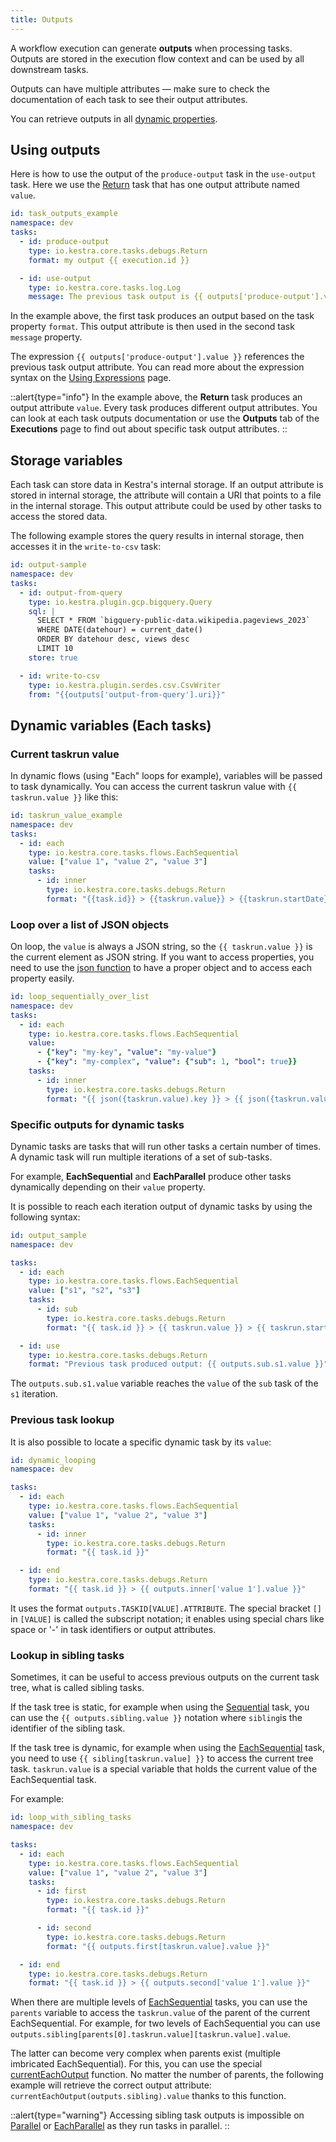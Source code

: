 ```yaml
---
title: Outputs
---
```


A workflow execution can generate **outputs** when processing tasks. Outputs are stored in the execution flow context and can be used by all downstream tasks.

Outputs can have multiple attributes — make sure to check the documentation of each task to see their output attributes.

You can retrieve outputs in all [dynamic properties](./task-properties.md#dynamic-vs-static-task-properties).

## Using outputs

Here is how to use the output of the `produce-output` task in the `use-output` task. Here we use the [Return](../../plugins/core/tasks/debugs/io.kestra.core.tasks.debugs.Return.md) task that has one output attribute named `value`.

```yaml
id: task_outputs_example
namespace: dev
tasks:
  - id: produce-output
    type: io.kestra.core.tasks.debugs.Return
    format: my output {{ execution.id }}

  - id: use-output
    type: io.kestra.core.tasks.log.Log
    message: The previous task output is {{ outputs['produce-output'].value }}
```

In the example above, the first task produces an output based on the task property `format`. This output attribute is then used in the second task `message` property.

The expression `{{ outputs['produce-output'].value }}` references the previous task output attribute. You can read more about the expression syntax on the [Using Expressions](./expression/02b.using-expressions.md) page.

::alert{type="info"}
In the example above, the **Return** task produces an output attribute `value`. Every task produces different output attributes. You can look at each task outputs documentation or use the **Outputs** tab of the **Executions** page to find out about specific task output attributes.
::

## Storage variables

Each task can store data in Kestra's internal storage. If an output attribute is stored in internal storage, the attribute will contain a URI that points to a file in the internal storage. This output attribute could be used by other tasks to access the stored data.

The following example stores the query results in internal storage, then accesses it in the `write-to-csv` task:

```yaml
id: output-sample
namespace: dev
tasks:
  - id: output-from-query
    type: io.kestra.plugin.gcp.bigquery.Query
    sql: |
      SELECT * FROM `bigquery-public-data.wikipedia.pageviews_2023`
      WHERE DATE(datehour) = current_date()
      ORDER BY datehour desc, views desc
      LIMIT 10
    store: true

  - id: write-to-csv
    type: io.kestra.plugin.serdes.csv.CsvWriter
    from: "{{outputs['output-from-query'].uri}}"
```

## Dynamic variables (Each tasks)

### Current taskrun value

In dynamic flows (using "Each" loops for example), variables will be passed to task dynamically. You can access the current taskrun value with `{{ taskrun.value }}` like this:

```yaml
id: taskrun_value_example
namespace: dev
tasks:
  - id: each
    type: io.kestra.core.tasks.flows.EachSequential
    value: ["value 1", "value 2", "value 3"]
    tasks:
      - id: inner
        type: io.kestra.core.tasks.debugs.Return
        format: "{{task.id}} > {{taskrun.value}} > {{taskrun.startDate}}"
```

### Loop over a list of JSON objects

On loop, the `value` is always a JSON string, so the `{{ taskrun.value }}` is the current element as JSON string. If you want to access properties, you need to use the [json function](./expression/04.function/json.md) to have a proper object and to access each property easily.

```yaml
id: loop_sequentially_over_list
namespace: dev
tasks:
  - id: each
    type: io.kestra.core.tasks.flows.EachSequential
    value:
      - {"key": "my-key", "value": "my-value"}
      - {"key": "my-complex", "value": {"sub": 1, "bool": true}}
    tasks:
      - id: inner
        type: io.kestra.core.tasks.debugs.Return
        format: "{{ json({taskrun.value).key }} > {{ json({taskrun.value).value }}"
```


### Specific outputs for dynamic tasks

Dynamic tasks are tasks that will run other tasks a certain number of times. A dynamic task will run multiple iterations of a set of sub-tasks.

For example, **EachSequential** and **EachParallel** produce other tasks dynamically depending on their `value` property.

It is possible to reach each iteration output of dynamic tasks by using the following syntax:

```yaml
id: output_sample
namespace: dev

tasks:
  - id: each
    type: io.kestra.core.tasks.flows.EachSequential
    value: ["s1", "s2", "s3"]
    tasks:
      - id: sub
        type: io.kestra.core.tasks.debugs.Return
        format: "{{ task.id }} > {{ taskrun.value }} > {{ taskrun.startDate }}"

  - id: use
    type: io.kestra.core.tasks.debugs.Return
    format: "Previous task produced output: {{ outputs.sub.s1.value }}"
```

The `outputs.sub.s1.value` variable reaches the `value` of the `sub` task of the `s1` iteration.

### Previous task lookup

It is also possible to locate a specific dynamic task by its `value`:

```yaml
id: dynamic_looping
namespace: dev

tasks:
  - id: each
    type: io.kestra.core.tasks.flows.EachSequential
    value: ["value 1", "value 2", "value 3"]
    tasks:
      - id: inner
        type: io.kestra.core.tasks.debugs.Return
        format: "{{ task.id }}"

  - id: end
    type: io.kestra.core.tasks.debugs.Return
    format: "{{ task.id }} > {{ outputs.inner['value 1'].value }}"
```

It uses the format `outputs.TASKID[VALUE].ATTRIBUTE`. The special bracket `[]` in  `[VALUE]` is called the subscript notation; it enables using special chars like space or '-' in task identifiers or output attributes.

### Lookup in sibling tasks

Sometimes, it can be useful to access previous outputs on the current task tree, what is called sibling tasks.

If the task tree is static, for example when using the [Sequential](../../plugins/core/tasks/flows/io.kestra.core.tasks.flows.Sequential.md) task, you can use the `{{ outputs.sibling.value }}` notation where `sibling`is the identifier of the sibling task.

If the task tree is dynamic, for example when using the [EachSequential](../../plugins/core/tasks/flows/io.kestra.core.tasks.flows.EachSequential.md) task, you need to use `{{ sibling[taskrun.value] }}` to access the current tree task. `taskrun.value` is a special variable that holds the current value of the EachSequential task.

For example:

```yaml
id: loop_with_sibling_tasks
namespace: dev

tasks:
  - id: each
    type: io.kestra.core.tasks.flows.EachSequential
    value: ["value 1", "value 2", "value 3"]
    tasks:
      - id: first
        type: io.kestra.core.tasks.debugs.Return
        format: "{{ task.id }}"

      - id: second
        type: io.kestra.core.tasks.debugs.Return
        format: "{{ outputs.first[taskrun.value].value }}"

  - id: end
    type: io.kestra.core.tasks.debugs.Return
    format: "{{ task.id }} > {{ outputs.second['value 1'].value }}"
```

When there are multiple levels of [EachSequential](../../plugins/core/tasks/flows/io.kestra.core.tasks.flows.EachSequential.md) tasks, you can use the `parents` variable to access the `taskrun.value` of the parent of the current EachSequential. For example, for two levels of EachSequential you can use `outputs.sibling[parents[0].taskrun.value][taskrun.value].value`.

The latter can become very complex when parents exist (multiple imbricated EachSequential). For this, you can use the special [currentEachOutput](./expression/04.function/currentEachOutput.md) function. No matter the number of parents, the following example will retrieve the correct output attribute: `currentEachOutput(outputs.sibling).value` thanks to this function.

::alert{type="warning"}
Accessing sibling task outputs is impossible on [Parallel](../../plugins/core/tasks/flows/io.kestra.core.tasks.flows.Parallel.md) or [EachParallel](../../plugins/core/tasks/flows/io.kestra.core.tasks.flows.EachParallel.md) as they run tasks in parallel.
::
